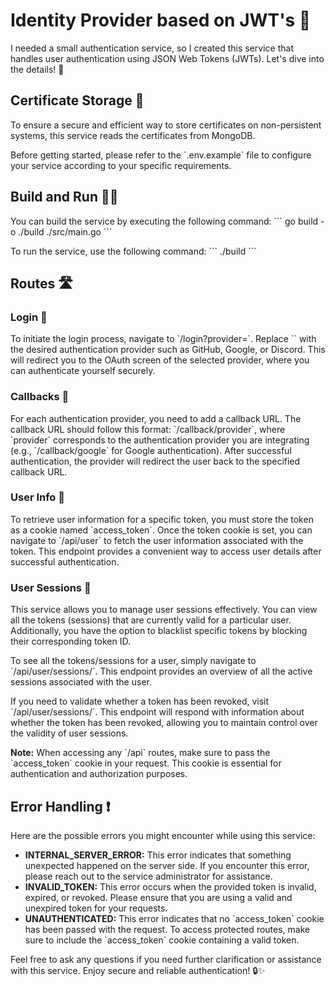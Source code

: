 # Identity Provider based on JWT's 🔐

I needed a small authentication service, so I created this service that handles user authentication using JSON Web Tokens (JWTs). Let's dive into the details! 🚀

## Certificate Storage 📜

To ensure a secure and efficient way to store certificates on non-persistent systems, this service reads the certificates from MongoDB.

Before getting started, please refer to the \`.env.example\` file to configure your service according to your specific requirements.

## Build and Run 🏃‍♀️

You can build the service by executing the following command:
\`\`\`
go build -o ./build ./src/main.go
\`\`\`

To run the service, use the following command:
\`\`\`
./build
\`\`\`

## Routes 🛣️

### Login 🔑

To initiate the login process, navigate to \`/login?provider=<provider>\`. Replace \`<provider>\` with the desired authentication provider such as GitHub, Google, or Discord. This will redirect you to the OAuth screen of the selected provider, where you can authenticate yourself securely.

### Callbacks 🔄

For each authentication provider, you need to add a callback URL. The callback URL should follow this format: \`/callback/provider\`, where \`provider\` corresponds to the authentication provider you are integrating (e.g., \`/callback/google\` for Google authentication). After successful authentication, the provider will redirect the user back to the specified callback URL.

### User Info 👤

To retrieve user information for a specific token, you must store the token as a cookie named \`access_token\`. Once the token cookie is set, you can navigate to \`/api/user\` to fetch the user information associated with the token. This endpoint provides a convenient way to access user details after successful authentication.

### User Sessions 📆

This service allows you to manage user sessions effectively. You can view all the tokens (sessions) that are currently valid for a particular user. Additionally, you have the option to blacklist specific tokens by blocking their corresponding token ID.

To see all the tokens/sessions for a user, simply navigate to \`/api/user/sessions/\`. This endpoint provides an overview of all the active sessions associated with the user.

If you need to validate whether a token has been revoked, visit \`/api/user/sessions/<tokenid>\`. This endpoint will respond with information about whether the token has been revoked, allowing you to maintain control over the validity of user sessions.

**Note:** When accessing any \`/api\` routes, make sure to pass the \`access_token\` cookie in your request. This cookie is essential for authentication and authorization purposes.

## Error Handling ❗

Here are the possible errors you might encounter while using this service:

- **INTERNAL_SERVER_ERROR:** This error indicates that something unexpected happened on the server side. If you encounter this error, please reach out to the service administrator for assistance.
- **INVALID_TOKEN:** This error occurs when the provided token is invalid, expired, or revoked. Please ensure that you are using a valid and unexpired token for your requests.
- **UNAUTHENTICATED:** This error indicates that no \`access_token\` cookie has been passed with the request. To access protected routes, make sure to include the \`access_token\` cookie containing a valid token.

Feel free to ask any questions if you need further clarification or assistance with this service. Enjoy secure and reliable authentication! 🔒✨
